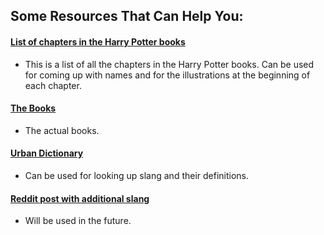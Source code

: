 ## Some Resources That Can Help You:

#### [List of chapters in the Harry Potter books](https://harrypotter.fandom.com/wiki/List_of_chapters_in_the_Harry_Potter_books)
  - This is a list of all the chapters in the Harry Potter books.
     Can be used for coming up with names and for the illustrations
     at the beginning of each chapter.
     
#### [The Books](https://www.onlinereadfreebooks.com/en/author/j-k-rowling)
  - The actual books. 

#### [Urban Dictionary](https://www.urbandictionary.com/)
  - Can be used for looking up slang and their definitions.

#### [Reddit post with additional slang](https://www.reddit.com/r/harrypotter/comments/w1ij8a/harry_potter_gen_z_edition/)
  - Will be used in the future.
